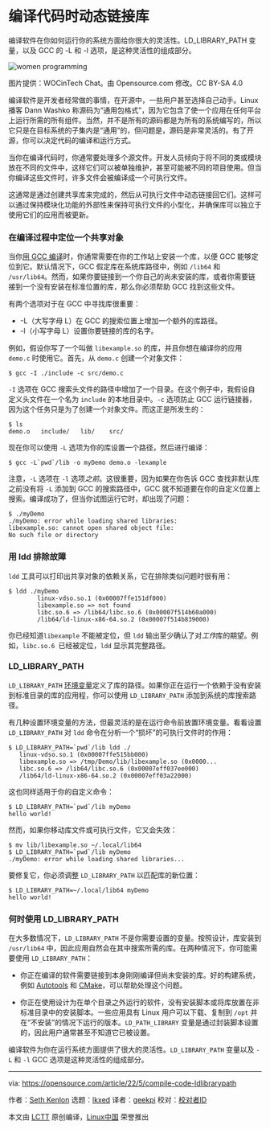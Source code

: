 [#]: subject: "Dynamically linking libraries while compiling code"
[#]: via: "https://opensource.com/article/22/5/compile-code-ldlibrarypath"
[#]: author: "Seth Kenlon https://opensource.com/users/seth"
[#]: collector: "lkxed"
[#]: translator: "geekpi"
[#]: reviewer: " "
[#]: publisher: " "
[#]: url: " "

编译代码时动态链接库
======
编译软件在你如何运行你的系统方面给你很大的灵活性。LD_LIBRARY_PATH 变量，以及 GCC 的 -L 和 -l 选项，是这种灵活性的组成部分。

![women programming][1]

图片提供：WOCinTech Chat。由 Opensource.com 修改。CC BY-SA 4.0

编译软件是开发者经常做的事情，在开源中，一些用户甚至选择自己动手。Linux 播客 Dann Washko 称源码为“通用包格式”，因为它包含了使一个应用在任何平台上运行所需的所有组件。当然，并不是所有的源码都是为所有的系统编写的，所以它只是在目标系统的子集内是“通用”的，但问题是，源码是非常灵活的。有了开源，你可以决定代码的编译和运行方式。

当你在编译代码时，你通常要处理多个源文件。开发人员倾向于将不同的类或模块放在不同的文件中，这样它们可以被单独维护，甚至可能被不同的项目使用。但当你编译这些文件时，许多文件会被编译成一个可执行文件。

这通常是通过创建共享库来完成的，然后从可执行文件中动态链接回它们。这样可以通过保持模块化功能的外部性来保持可执行文件的小型化，并确保库可以独立于使用它们的应用而被更新。

### 在编译过程中定位一个共享对象

当你[用 GCC 编译][2]时，你通常需要在你的工作站上安装一个库，以便 GCC 能够定位到它。默认情况下，GCC 假定库在系统库路径中，例如 `/lib64` 和 `/usr/lib64`。然而，如果你要链接到一个你自己的尚未安装的库，或者你需要链接到一个没有安装在标准位置的库，那么你必须帮助 GCC 找到这些文件。

有两个选项对于在 GCC 中寻找库很重要：

* -L（大写字母 L）在 GCC 的搜索位置上增加一个额外的库路径。
* -l（小写字母 L）设置你要链接的库的名字。

例如，假设你写了一个叫做 `libexample.so` 的库，并且你想在编译你的应用 `demo.c` 时使用它。首先，从 `demo.c` 创建一个对象文件：

```
$ gcc -I ./include -c src/demo.c
```

`-I` 选项在 GCC 搜索头文件的路径中增加了一个目录。在这个例子中，我假设自定义头文件在一个名为 `include` 的本地目录中。`-c` 选项防止 GCC 运行链接器，因为这个任务只是为了创建一个对象文件。而这正是所发生的：

```
$ ls
demo.o   include/   lib/    src/
```

现在你可以使用 `-L` 选项为你的库设置一个路径，然后进行编译：

```
$ gcc -L`pwd`/lib -o myDemo demo.o -lexample
```

注意，`-L` 选项在 `-l` 选项*之前*。这很重要，因为如果在你告诉 GCC 查找非默认库之前没有将 `-L` 添加到 GCC 的搜索路径中，GCC 就不知道要在你的自定义位置上搜索。编译成功了，但当你试图运行它时，却出现了问题：

```
$ ./myDemo
./myDemo: error while loading shared libraries:
libexample.so: cannot open shared object file:
No such file or directory
```

### 用 ldd 排除故障

`ldd` 工具可以打印出共享对象的依赖关系，它在排除类似问题时很有用：

```
$ ldd ./myDemo
        linux-vdso.so.1 (0x00007ffe151df000)
        libexample.so => not found
        libc.so.6 => /lib64/libc.so.6 (0x00007f514b60a000)
        /lib64/ld-linux-x86-64.so.2 (0x00007f514b839000)
```

你已经知道`libexample` 不能被定位，但 `ldd` 输出至少确认了对*工作*库的期望。例如，`libc.so.6 `已经被定位，`ldd` 显示其完整路径。

### LD_LIBRARY_PATH

`LD_LIBRARY_PATH` [环境变量][3]定义了库的路径。如果你正在运行一个依赖于没有安装到标准目录的库的应用程，你可以使用 `LD_LIBRARY_PATH` 添加到系统的库搜索路径。

有几种设置环境变量的方法，但最灵活的是在运行命令前放置环境变量。看看设置 `LD_LIBRARY_PATH` 对 `ldd` 命令在分析一个“损坏”的可执行文件时的作用：

```
$ LD_LIBRARY_PATH=`pwd`/lib ldd ./
   linux-vdso.so.1 (0x00007ffe515bb000)
   libexample.so => /tmp/Demo/lib/libexample.so (0x0000...
   libc.so.6 => /lib64/libc.so.6 (0x00007eff037ee000)
   /lib64/ld-linux-x86-64.so.2 (0x00007eff03a22000)
```

这也同样适用于你的自定义命令：

```
$ LD_LIBRARY_PATH=`pwd`/lib myDemo
hello world!
```

然而，如果你移动库文件或可执行文件，它又会失效：

```
$ mv lib/libexample.so ~/.local/lib64
$ LD_LIBRARY_PATH=`pwd`/lib myDemo
./myDemo: error while loading shared libraries...
```

要修复它，你必须调整 `LD_LIBRARY_PATH` 以匹配库的新位置：

```
$ LD_LIBRARY_PATH=~/.local/lib64 myDemo
hello world!
```

### 何时使用 LD_LIBRARY_PATH

在大多数情况下，`LD_LIBRARY_PATH` 不是你需要设置的变量。按照设计，库安装到 `/usr/lib64` 中，因此应用自然会在其中搜索所需的库。在两种情况下，你可能需要使用 `LD_LIBRARY_PATH`：

* 你正在编译的软件需要链接到本身刚刚编译但尚未安装的库。好的构建系统，例如 [Autotools][4] 和 [CMake][5]，可以帮助处理这个问题。

* 你正在使用设计为在单个目录之外运行的软件，没有安装脚本或将库放置在非标准目录中的安装脚本。一些应用具有 Linux 用户可以下载、复制到 `/opt` 并在“不安装”的情况下运行的版本。`LD_PATH_LIBRARY` 变量是通过封装脚本设置的，因此用户通常甚至不知道它已被设置。

编译软件为你在运行系统方面提供了很大的灵活性。`LD_LIBRARY_PATH` 变量以及 `-L` 和 `-l` GCC 选项是这种灵活性的组成部分。

--------------------------------------------------------------------------------

via: https://opensource.com/article/22/5/compile-code-ldlibrarypath

作者：[Seth Kenlon][a]
选题：[lkxed][b]
译者：[geekpi](https://github.com/geekpi)
校对：[校对者ID](https://github.com/校对者ID)

本文由 [LCTT](https://github.com/LCTT/TranslateProject) 原创编译，[Linux中国](https://linux.cn/) 荣誉推出

[a]: https://opensource.com/users/seth
[b]: https://github.com/lkxed
[1]: https://opensource.com/sites/default/files/lead-images/collab-team-pair-programming-code-keyboard2.png
[2]: https://opensource.com/article/22/5/what-happens-behind-scenes-during-gcc-compilation-c-programs
[3]: https://opensource.com/article/19/8/what-are-environment-variables
[4]: https://opensource.com/article/19/7/introduction-gnu-autotools
[5]: https://opensource.com/article/21/5/cmake

